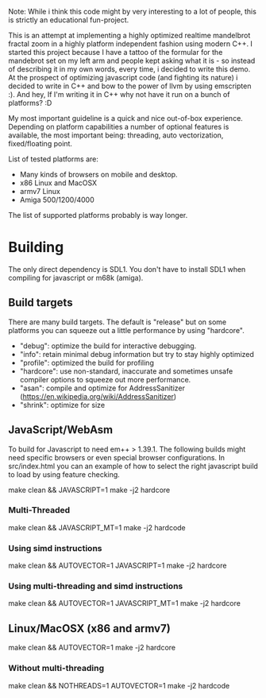 Note: While i think this code might by very interesting to a lot of people, this is strictly an educational fun-project.

This is an attempt at implementing a highly optimized realtime mandelbrot fractal zoom in a highly platform independent fashion using modern C++. I started this project because I have a tattoo of the formular for the mandebrot set on my left arm and people kept asking what it is - so instead of describing it in my own words, every time, i decided to write this demo. At the prospect of optimizing javascript code (and fighting its nature) i decided to write in C++ and bow to the power of llvm by using emscripten :). And hey, If I'm writing it in C++ why not have it run on a bunch of platforms? :D

My most important guideline is a quick and nice out-of-box experience. Depending on platform capabilities a number of optional features is available, the most important being: threading, auto vectorization, fixed/floating point.

List of tested platforms are:
- Many kinds of browsers on mobile and desktop.
- x86 Linux and MacOSX
- armv7 Linux
- Amiga 500/1200/4000

The list of supported platforms probably is way longer.

# Building

The only direct dependency is SDL1. You don't have to install SDL1 when compiling for javascript or m68k (amiga).

## Build targets

There are many build targets. The default is "release" but on some platforms you can squeeze out a little performance by using "hardcore".

* "debug": optimize the build for interactive debugging.
* "info": retain minimal debug information but try to stay highly optimized
* "profile": optimized the build for profiling
* "hardcore": use non-standard, inaccurate and sometimes unsafe compiler options to squeeze out more performance.
* "asan": compile and optimize for AddressSanitizer (https://en.wikipedia.org/wiki/AddressSanitizer)
* "shrink": optimize for size

## JavaScript/WebAsm
To build for Javascript to need em++ > 1.39.1. The following builds might need specific browsers or even special browser configurations. In src/index.html you can an example of how to select the right javascript build to load by using feature checking.

make clean && JAVASCRIPT=1 make -j2 hardcore

### Multi-Threaded 

make clean && JAVASCRIPT_MT=1 make -j2 hardcode

### Using simd instructions

make clean && AUTOVECTOR=1 JAVASCRIPT=1 make -j2 hardcore

### Using multi-threading and simd instructions

make clean && AUTOVECTOR=1 JAVASCRIPT_MT=1 make -j2 hardcore

## Linux/MacOSX (x86 and armv7)

make clean && AUTOVECTOR=1 make -j2 hardcore

### Without multi-threading

make clean && NOTHREADS=1 AUTOVECTOR=1 make -j2 hardcode


